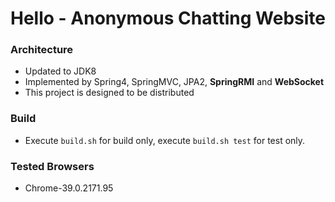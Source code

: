 # Hello - Anonymous Chatting Website

### Architecture
* Updated to JDK8
* Implemented by Spring4, SpringMVC, JPA2, **SpringRMI** and **WebSocket**
* This project is designed to be distributed

### Build
* Execute `build.sh` for build only, execute `build.sh test` for test only.


### Tested Browsers
* Chrome-39.0.2171.95
